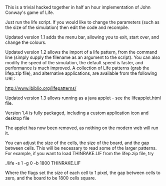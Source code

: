 This is a trivial hacked together in half an hour implementation of
John Conway's game of Life.

Just run the life script. If you would like to change the parameters
(such as the size of the simulation) then edit the code and recompile.

Updated version 1.1 adds the menu bar, allowing you to exit, start
over, and change the colours.

Updated version 1.2 allows the import of a life pattern, from the
command line (simply supply the filename as an argument to the
script). You can also modify the speed of the simulation, the
default speed is faster, and performance is much improved. A collection
of Life patterns (grab the lifep.zip file), and alternative applications,
are available from the following URL:

http://www.ibiblio.org/lifepatterns/

Updated version 1.3 allows running as a java applet - see the
lifeapplet.html file.

Version 1.4 is fully packaged, including a custom application icon and
desktop file

The applet has now been removed, as nothing on the modern web will run it.

You can adjust the size of the cells, the size of the board, and the gap
between cells. This will be necessary to read some of the larger patterns.
For example, if you want to load THINRAKE.LIF from the lifep.zip file, try

./life -s 1 -g 0 -b 1800 THINRAKE.LIF

Where the flags set the size of each cell to 1 pixel, the gap between cells
to zero, and the board to be 1800 cells square.
